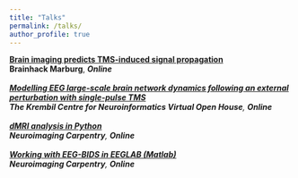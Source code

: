 ```yaml
---
title: "Talks"
permalink: /talks/
author_profile: true
---
```



<b>[Brain imaging predicts TMS-induced signal propagation](https://davi1990.github.io/talks/2020-12-17-TMS-propagation)</b> <br>
<b>Brainhack Marburg</b>,
<i><b>Online</b>
<br/>
<br/>
<b>[Modelling EEG large-scale brain network dynamics following an external perturbation with single-pulse TMS](https://davi1990.github.io/talks/2021-06-21-TMS-EEG_model)</b> <br>
<b>The Krembil Centre for Neuroinformatics Virtual Open House</b>,
<i><b>Online</b>
<br/>
<br/>
<b>[dMRI analysis in Python](https://davi1990.github.io/talks/2021-11-05-dMRI_analysis_in_Python)</b> <br>
<b>Neuroimaging Carpentry</b>,
<i><b>Online</b>
<br/>
<br/>
<b>[Working with EEG-BIDS in EEGLAB (Matlab)](https://davi1990.github.io/talks/2021-11-19-Working_with_EEG-BIDS_in_EEGLAB)</b> <br>
<b>Neuroimaging Carpentry</b>,
<i><b>Online</b>
<br/>
<br/>
